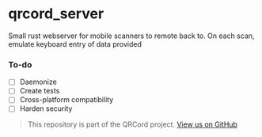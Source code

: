 # qrcord_server

Small rust webserver for mobile scanners to remote back to. On each scan, emulate keyboard entry of data provided

### To-do

- [ ] Daemonize
- [ ] Create tests
- [ ] Cross-platform compatibility
- [ ] Harden security

> This repository is part of the QRCord project. [View us on GitHub](https://github.com/qrcord)
